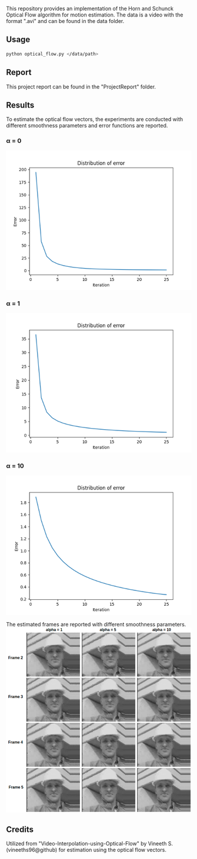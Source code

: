 This repository provides an implementation of the Horn and Schunck Optical Flow algorithm for motion estimation. The data is a video with the format ".avi" and can be found in the data folder. 
## **Usage**
```sh
python optical_flow.py </data/path>
```
## **Report**
This project report can be found in the "ProjectReport" folder.
## **Results** 
To estimate the optical flow vectors, the experiments are conducted with different smoothness parameters and error functions are reported. 
### **α** = 0
![](erros_alpha_0.png)
### **α** = 1
![](erros_alpha_1.png)
### **α** = 10
![](erros_alpha_10.png)


The estimated frames are reported with different smoothness parameters. 
![](estimations_w_different_alphas.png)
## **Credits**
Utilized from "Video-Interpolation-using-Optical-Flow" by Vineeth S. (vineeths96@github) for estimation using the optical flow vectors.
